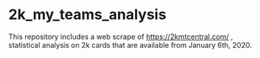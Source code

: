 # 2k_my_teams_analysis
This repository includes a web scrape of https://2kmtcentral.com/ , statistical analysis on 2k cards that are available from January 6th, 2020.
